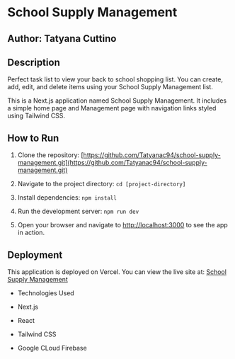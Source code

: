 # School Supply Management

## Author: Tatyana Cuttino

## Description

Perfect task list to view your back to school shopping list. You can create, add, edit, and delete items using your School Supply Management list.

This is a Next.js application named School Supply Management. It includes a simple home page and Management page with navigation links styled using Tailwind CSS.

## How to Run

1. Clone the repository: [https://github.com/Tatyanac94/school-supply-management.git](https://github.com/Tatyanac94/school-supply-management.git)

2. Navigate to the project directory: `cd [project-directory]`

3. Install dependencies: `npm install`

4. Run the development server: `npm run dev`

5. Open your browser and navigate to [http://localhost:3000](http://localhost:3000) to see the app in action.

## Deployment

This application is deployed on Vercel. You can view the live site at:  [School Supply Management](https://school-supply-management.vercel.app/management)

- Technologies Used

- Next.js

- React

- Tailwind CSS

- Google CLoud Firebase
